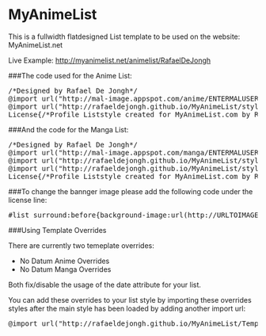 # MyAnimeList
This is a fullwidth flatdesigned List template to be used on the website: MyAnimeList.net

Live Example: http://myanimelist.net/animelist/RafaelDeJongh

###The code used for the Anime List:

<pre>/*Designed by Rafael De Jongh*/
@import url("http://mal-image.appspot.com/anime/ENTERMALUSERNAME/?code=%23more%5BID%5D%7Bbackground-image%3aurl(%5BURL%5D)%7D");
@import url("http://rafaeldejongh.github.io/MyAnimeList/styleMAL.css");
License{/*Profile Liststyle created for MyAnimeList.com by Rafael De Jongh - https://github.com/RafaelDeJongh/MyAnimeList*/}</pre>

###And the code for the Manga List:

<pre>/*Designed by Rafael De Jongh*/
@import url("http://mal-image.appspot.com/manga/ENTERMALUSERNAME/?code=%23more%5BID%5D%7Bbackground-image%3aurl(%5BURL%5D)%7D");
@import url("http://rafaeldejongh.github.io/MyAnimeList/styleMAL.css");
@import url("http://rafaeldejongh.github.io/MyAnimeList/styleOR.css");
License{/*Profile Liststyle created for MyAnimeList.com by Rafael De Jongh - https://github.com/RafaelDeJongh/MyAnimeList*/}</pre>

###To change the bannger image please add the following code under the license line:

<pre>#list_surround:before{background-image:url(http://URLTOIMAGE.JPG)}</pre>

###Using Template Overrides 

There are currently two temeplate overrides:

- No Datum Anime Overrides
- No Datum Manga Overrides

Both fix/disable the usage of the date attribute for your list.

You can add these overrides to your list style by importing these overrides styles after the main style has been loaded by adding another import url:

<pre>@import url("http://rafaeldejongh.github.io/MyAnimeList/TemplateOverrides/styleNDOR.css");</pre> 